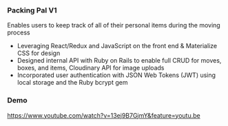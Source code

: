
### Packing Pal V1
Enables users to keep track of all of their personal items during the moving process
+ Leveraging React/Redux and JavaScript on the front end & Materialize CSS for design
+ Designed internal API with Ruby on Rails to enable full CRUD for moves, boxes, and items, Cloudinary API for image uploads
+ Incorporated user authentication with JSON Web Tokens (JWT) using local storage and the Ruby bcrypt gem

### Demo
https://www.youtube.com/watch?v=13ej9B7GjmY&feature=youtu.be
